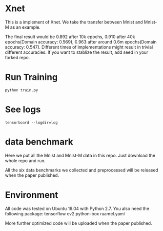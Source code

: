 # Xnet

This is a implement of Xnet. We take the transfer between Mnist and Mnist-M as an example. 

The final result would be 0.892 after 10k epochs, 0.910 after 40k epochs(Domain accuracy: 0.569), 0.963 after around 0.6m epochs(Domain accuracy: 0.547). Different times of implementations might result in trivial different accuracies. If you want to stablize the result, add seed in your forked repo. 

# Run Training

```
python train.py
```


# See logs

```
tensorboard --logdir=log
```
# data benchmark
Here we put all the Mnist and Mnist-M data in this repo. Just download the whole repo and run. 

All the six data benchmarks we collected and preprocessed will be released when the paper published.

# Environment

All code was tested on Ubuntu 16.04 with Python 2.7. You also need the following package:
tensorflow
cv2
python-box
ruamel.yaml

More further optimized code will be uploaded when the paper published.
